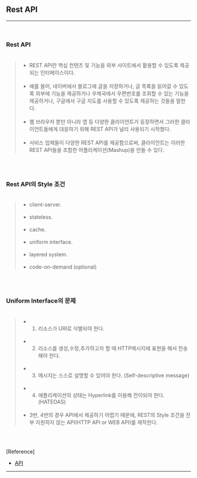 Rest API
--------

---

<br>

### Rest API<br><br>

> -	REST API란 핵심 컨텐츠 및 기능을 외부 사이트에서 활용할 수 있도록 제공되는 인터페이스이다.<br><br>
> -	예를 들어, 네이버에서 블로그에 글을 저장하거나, 글 목록을 읽어갈 수 있도록 외부에 기능을 제공하거나 우체국에서 우편번호를 조회할 수 있는 기능을 제공하거나, 구글에서 구글 지도를 사용할 수 있도록 제공하는 것들을 말한다.<br><br>
> -	웹 브라우저 뿐만 아니라 앱 등 다양한 클라이언트가 등장하면서 그러한 클라이언트들에게 대응하기 위해 REST API가 널리 사용되기 시작했다.<br><br>
> -	서비스 업체들이 다양한 REST API를 제공함으로써, 클라이언트는 이러한 REST API들을 조합한 어플리케이션(Mashup)을 만들 수 있다.

<br><br>

### Rest API의 Style 조건<br><br>

> -	client-server.<br><br>
> -	stateless.<br><br>
> -	cache.<br><br>
> -	uniform interface.<br><br>
> -	layered system.<br><br>
> -	code-on-demand (optional)

<br><br>

### Uniform Interface의 문제<br><br>

> -	1. 리소스가 URI로 식별되야 한다.<br><br>
> -	2. 리소스를 생성,수정,추가하고자 할 때 HTTP메시지에 표현을 해서 전송해야 한다.<br><br>
> -	3. 메시지는 스스로 설명할 수 있어야 한다. (Self-descriptive message)<br><br>
> -	4. 애플리케이션의 상태는 Hyperlink를 이용해 전이되야 한다. (HATEOAS)<br><br>
> -	3번, 4번의 경우 API에서 제공하기 어렵기 때문에, REST의 Style 조건을 전부 지원하지 않는 API(HTTP API or WEB API)를 제작한다.

<br><br>

[Reference]

-	[API](https://ko.wikipedia.org/wiki/API)

---
